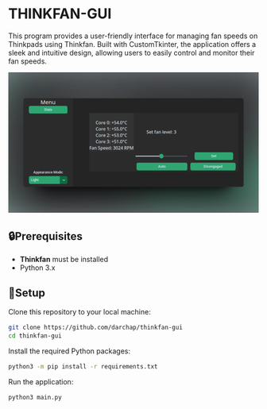 # THINKFAN-GUI

This program provides a user-friendly interface for managing fan speeds on Thinkpads using Thinkfan. Built with CustomTkinter, the application offers a sleek and intuitive design, allowing users to easily control and monitor their fan speeds.

<div style="text-align:center">
    <img src="images/thinkfan_mockup.png" alt="Main menu" />
</div>

## 🔒Prerequisites
- **Thinkfan** must be installed
- Python 3.x

## 🔧Setup

Clone this repository to your local machine:

```bash
git clone https://github.com/darchap/thinkfan-gui
cd thinkfan-gui
```

Install the required Python packages:

```bash
python3 -m pip install -r requirements.txt
```

Run the application:

```bash
python3 main.py
```
